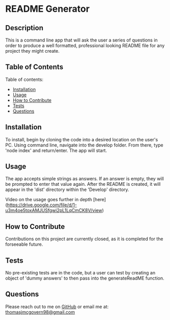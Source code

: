 # README Generator
  
## Description
  
  This is a command line app that will ask the user a series of questions in order to produce a well formatted, professional looking README file for any project they might create.
  
  ## Table of Contents
  
  Table of contents:
      
  - [Installation](#installation)
  - [Usage](#usage)
  - [How to Contribute](#how-to-contribute)
  - [Tests](#tests)
  - [Questions](#questions)
      
  ## Installation
  
  To install, begin by cloning the code into a desired location on the user's PC. Using command line, navigate into the develop folder. From there, type 'node index' and return/enter. The app will start.
  
  ## Usage
  
  The app accepts simple strings as answers. If an answer is empty, they will be prompted to enter that value again. After the README is created, it will appear in the 'dist' directory within the 'Develop' directory.
  
  Video on the usage goes further in depth [here] (https://drive.google.com/file/d/1-u3m4oe5toxAMJUSfgwi2pL1LqCmCK8V/view)
  
  ## How to Contribute
      
  Contributions on this project are currently closed, as it is completed for the forseeable future.
      
  ## Tests
      
  No pre-existing tests are in the code, but a user can test by creating an object of 'dummy answers' to then pass into the generateReadME function.
  
  ## Questions
  
  Please reach out to me on [GitHub](https://github.com/TMcG1998)
  or email me at: thomasjmcgovern98@gmail.com
